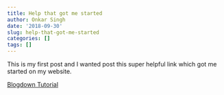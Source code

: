```yaml
---
title: Help that got me started
author: Onkar Singh
date: '2018-09-30'
slug: help-that-got-me-started
categories: []
tags: []
---
```

This is my first post and I wanted post this super helpful link which got me started on my website. 


[Blogdown Tutorial](https://notes.peter-baumgartner.net/tutorial/blogdown-tutorial-part-4/)